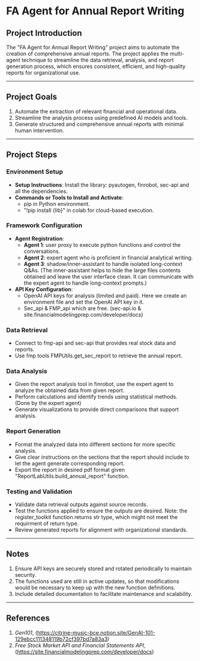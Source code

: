 
# FA Agent for Annual Report Writing

## Project Introduction
The "FA Agent for Annual Report Writing" project aims to automate the creation of comprehensive annual reports. The project applies the multi-agent technique to streamline the data retrieval, analysis, and report generation process, which ensures consistent, efficient, and high-quality reports for organizational use.

---

## Project Goals
1. Automate the extraction of relevant financial and operational data.
2. Streamline the analysis process using predefined AI models and tools.
3. Generate structured and comprehensive annual reports with minimal human intervention.

---

## Project Steps

### Environment Setup
- **Setup Instructions**: Install the library: pyautogen, finrobot, sec-api and all the dependencies.
- **Commands or Tools to Install and Activate**:
  - pip in Python environment.
  - "!pip install {lib}" in colab for cloud-based execution.

### Framework Configuration
- **Agent Registration**:
  - **Agent 1**: user proxy to execute python functions and control the conversations.
  - **Agent 2**: expert agent who is proficient in financial analytical writing.
  - **Agent 3**: shadow/inner-assistant to handle isolated long-context Q&As.  (The inner-assistant helps to hide the large files contents obtained and leave the user interface clean. It can communicate with the expert agent to handle long-context prompts.)
- **API Key Configuration**:
  - OpenAI API keys for analysis (limited and paid). Here we create an environment file and set the OpenAI API key in it.
  - Sec_api & FMP_api which are free. (sec-api.io & site.financialmodelingprep.com/developer/docs)

### Data Retrieval
- Connect to fmp-api and sec-api that provides real stock data and reports.
- Use fmp tools FMPUtils.get_sec_report to retrieve the annual report.

### Data Analysis
- Given the report analysis tool in finrobot, use the expert agent to analyze the obtained data from given report.
- Perform calculations and identify trends using statistical methods. (Done by the expert agent)
- Generate visualizations to provide direct comparisons that support analysis.

### Report Generation
- Format the analyzed data into different sections for more specific analysis.
- Give clear instructions on the sections that the report should include to let the agent generate corresponding report.
- Export the report in desired pdf format given "ReportLabUtils.build_annual_report" function.

### Testing and Validation
- Validate data retrieval outputs against source records.
- Test the functions applied to ensure the outputs are desired. Note: the register_toolkit function returns str type, which might not meet the requirment of return type.
- Review generated reports for alignment with organizational standards.

---

## Notes
1. Ensure API keys are securely stored and rotated periodically to maintain security.
2. The functions used are still in active updates, so that modifications would be necessary to keep up with the new function definitions.
3. Include detailed documentation to facilitate maintenance and scalability.

---

## References
1. *Gen101*, (https://citrine-music-bce.notion.site/GenAI-101-129ebcc111348119b72cf397bd7a83a3)
2. *Free Stock Market API and Financial Statements API*, (https://site.financialmodelingprep.com/developer/docs)
